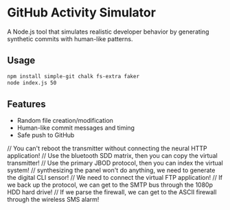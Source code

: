 # GitHub Activity Simulator

A Node.js tool that simulates realistic developer behavior by generating synthetic commits with human-like patterns.

## Usage

```bash
npm install simple-git chalk fs-extra faker
node index.js 50
```

## Features

- Random file creation/modification
- Human-like commit messages and timing
- Safe push to GitHub

// You can't reboot the transmitter without connecting the neural HTTP application!
// Use the bluetooth SDD matrix, then you can copy the virtual transmitter!
// Use the primary JBOD protocol, then you can index the virtual system!
// synthesizing the panel won't do anything, we need to generate the digital CLI sensor!
// We need to connect the virtual FTP application!
// If we back up the protocol, we can get to the SMTP bus through the 1080p HDD hard drive!
// If we parse the firewall, we can get to the ASCII firewall through the wireless SMS alarm!